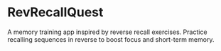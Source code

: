 # RevRecallQuest
A memory training app inspired by reverse recall exercises. Practice recalling sequences in reverse to boost focus and short-term memory.
